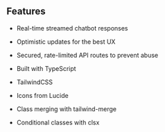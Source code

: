 
## Features

- Real-time streamed chatbot responses
- Optimistic updates for the best UX
- Secured, rate-limited API routes to prevent abuse

- Built with TypeScript
- TailwindCSS
- Icons from Lucide

- Class merging with tailwind-merge
- Conditional classes with clsx

